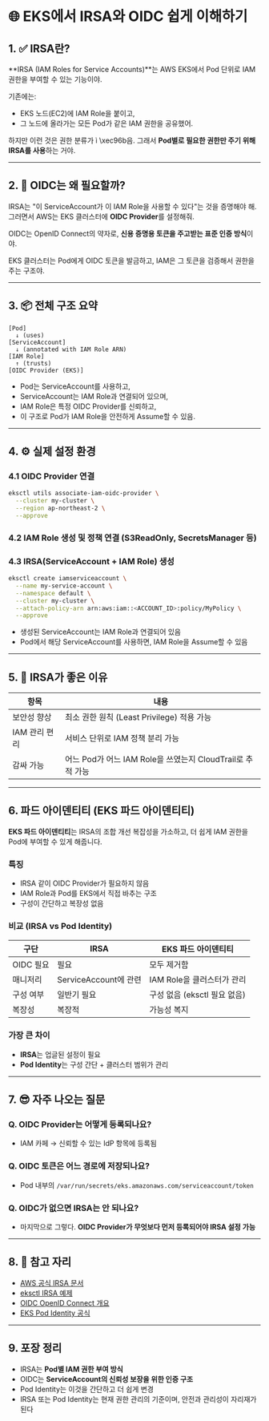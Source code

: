 # 🌐 EKS에서 IRSA와 OIDC 쉽게 이해하기

## 1. ✅ IRSA란?

**IRSA (IAM Roles for Service Accounts)**는 AWS EKS에서 Pod 단위로 IAM 권한을 부여할 수 있는 기능이야.

기존에는:
- EKS 노드(EC2)에 IAM Role을 붙이고,
- 그 노드에 올라가는 모든 Pod가 같은 IAM 권한을 공유했어.

하지만 이런 것은 권한 분류가 ì \xec96b음. 그래서 **Pod별로 필요한 권한만 주기 위해 IRSA를 사용**하는 거야.

---

## 2. 🔐 OIDC는 왜 필요할까?

IRSA는 "이 ServiceAccount가 이 IAM Role을 사용할 수 있다"는 것을 증명해야 해.
그러면서 AWS는 EKS 클러스터에 **OIDC Provider**를 설정해줘.

OIDC는 OpenID Connect의 약자로, **신용 증명용 토큰을 주고받는 표준 인증 방식**이야.

EKS 클러스터는 Pod에게 OIDC 토큰을 발금하고, IAM은 그 토큰을 검증해서 권한을 주는 구조야.

---

## 3. 📦 전체 구조 요약

```
[Pod]
  ↓ (uses)
[ServiceAccount]
  ↓ (annotated with IAM Role ARN)
[IAM Role]
  ↑ (trusts)
[OIDC Provider (EKS)]
```

- Pod는 ServiceAccount를 사용하고,
- ServiceAccount는 IAM Role과 연결되어 있으며,
- IAM Role은 특정 OIDC Provider를 신뢰하고,
- 이 구조로 Pod가 IAM Role을 안전하게 Assume할 수 있음.

---

## 4. ⚙️ 실제 설정 환경

### 4.1 OIDC Provider 연결
```bash
eksctl utils associate-iam-oidc-provider \
  --cluster my-cluster \
  --region ap-northeast-2 \
  --approve
```

### 4.2 IAM Role 생성 및 정책 연결 (S3ReadOnly, SecretsManager 등)

### 4.3 IRSA(ServiceAccount + IAM Role) 생성
```bash
eksctl create iamserviceaccount \
  --name my-service-account \
  --namespace default \
  --cluster my-cluster \
  --attach-policy-arn arn:aws:iam::<ACCOUNT_ID>:policy/MyPolicy \
  --approve
```

- 생성된 ServiceAccount는 IAM Role과 연결되어 있음
- Pod에서 해당 ServiceAccount를 사용하면, IAM Role을 Assume할 수 있음

---

## 5. 🔎 IRSA가 좋은 이유

| 항목 | 내용 |
|------|------|
| 보안성 향상 | 최소 권한 원칙 (Least Privilege) 적용 가능 |
| IAM 관리 편리 | 서비스 단위로 IAM 정책 분리 가능 |
| 감싸 가능 | 어느 Pod가 어느 IAM Role을 쓰였는지 CloudTrail로 추적 가능 |

---

## 6. 파드 아이덴티티 (EKS 파드 아이덴티티)

**EKS 파드 아이덴티티**는 IRSA의 조합 개선 복잡성을 가소하고, 더 쉽게 IAM 권한을 Pod에 부여할 수 있게 해줍니다.

### 특징
- IRSA 같이 OIDC Provider가 필요하지 않음
- IAM Role과 Pod를 EKS에서 직접 바추는 구조
- 구성이 간단하고 복장성 없음

### 비교 (IRSA vs Pod Identity)

| 구단 | IRSA | EKS 파드 아이덴티티 |
|--------|------|-----------------|
| OIDC 필요 | 필요 | 모두 제거함 |
| 매니저리 | ServiceAccount에 관련 | IAM Role을 클러스터가 관리 |
| 구성 여부 | 일반기 필요 | 구성 없음 (eksctl 필요 없음) |
| 복장성 | 복장적 | 가능성 복지 |

### 가장 큰 차이
- **IRSA**는 업글된 설정이 필요
- **Pod Identity**는 구성 간단 + 클러스터 범위가 관리

---

## 7. 😎 자주 나오는 질문

### Q. OIDC Provider는 어떻게 등록되나요?
- IAM 카페 → 신뢰할 수 있는 IdP 항목에 등록됨

### Q. OIDC 토큰은 어느 경로에 저장되나요?
- Pod 내부의 `/var/run/secrets/eks.amazonaws.com/serviceaccount/token`

### Q. OIDC가 없으면 IRSA는 안 되나요?
- 마지막으로 그렇다. **OIDC Provider가 무엇보다 먼저 등록되어야 IRSA 설정 가능**

---

## 8. 🔗 참고 자리

- [AWS 공식 IRSA 문서](https://docs.aws.amazon.com/eks/latest/userguide/iam-roles-for-service-accounts.html)
- [eksctl IRSA 예제](https://eksctl.io/usage/iamserviceaccounts/)
- [OIDC OpenID Connect 개요](https://openid.net/connect/)
- [EKS Pod Identity 공식](https://docs.aws.amazon.com/eks/latest/userguide/pod-identities.html)

---

## 9. 포장 정리

- IRSA는 **Pod별 IAM 권한 부여 방식**
- OIDC는 **ServiceAccount의 신뢰성 보장을 위한 인증 구조**
- Pod Identity는 이것을 간단하고 더 쉽게 변경
- IRSA 또는 Pod Identity는 현재 권한 관리의 기준이며, 안전과 관리성이 자리재가 된다

